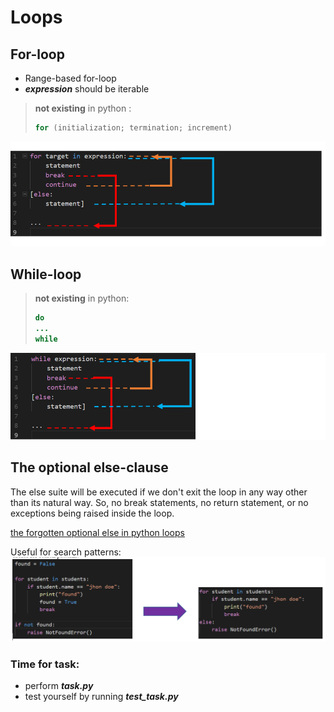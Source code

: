 # Loops
## For-loop
- Range-based for-loop
- ***expression*** should be iterable

> **not existing** in python :
> ```java
> for (initialization; termination; increment)
> ```
![](/images/p8-1.png)
## While-loop
> **not existing** in python:
> ```java
> do
> ...
> while
![enter image description here](/images/p8-2.png)
## The optional else-clause
The else suite will be executed if we don't exit the loop in any way other than its natural way. So, no break statements, no return statement, or no exceptions being raised inside the loop.   

[the forgotten optional else in python loops](https://medimum.com/@s16h/the-forgotten-optional-else-in-python-loops)

Useful for search patterns:
![enter image description here](/images/p8-3.png)
### Time for task:
 - perform ***task.py***
 - test yourself by running ***test_task.py***
<!--stackedit_data:
eyJoaXN0b3J5IjpbOTM1NDQ0ODQwXX0=
-->
